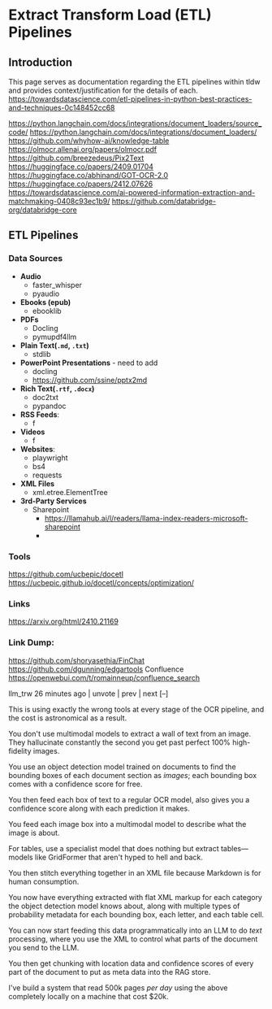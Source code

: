 # Extract Transform Load (ETL) Pipelines


## Introduction
This page serves as documentation regarding the ETL pipelines within tldw and provides context/justification for the details of each.
https://towardsdatascience.com/etl-pipelines-in-python-best-practices-and-techniques-0c148452cc68

https://python.langchain.com/docs/integrations/document_loaders/source_code/
https://python.langchain.com/docs/integrations/document_loaders/
https://github.com/whyhow-ai/knowledge-table
https://olmocr.allenai.org/papers/olmocr.pdf
https://github.com/breezedeus/Pix2Text
https://huggingface.co/papers/2409.01704
https://huggingface.co/abhinand/GOT-OCR-2.0
https://huggingface.co/papers/2412.07626
https://towardsdatascience.com/ai-powered-information-extraction-and-matchmaking-0408c93ec1b9/
https://github.com/databridge-org/databridge-core

  
## ETL Pipelines

### Data Sources
- **Audio**
    - faster_whisper
    - pyaudio
- **Ebooks (epub)**
    - ebooklib
- **PDFs**
    - Docling
    - pymupdf4llm
- **Plain Text(`.md`, `.txt`)**
    - stdlib
- **PowerPoint Presentations** - need to add
    - docling
    - https://github.com/ssine/pptx2md
- **Rich Text(`.rtf`, `.docx`)**
    - doc2txt
    - pypandoc
- **RSS Feeds**: 
    - f
- **Videos**
    - f
- **Websites**: 
    - playwright
    - bs4
    - requests
- **XML Files**
    - xml.etree.ElementTree
- **3rd-Party Services**
    - Sharepoint
        * https://llamahub.ai/l/readers/llama-index-readers-microsoft-sharepoint
        * 

### Tools
https://github.com/ucbepic/docetl
https://ucbepic.github.io/docetl/concepts/optimization/


### Links
https://arxiv.org/html/2410.21169



### Link Dump:
https://github.com/shoryasethia/FinChat
https://github.com/dgunning/edgartools
Confluence
  https://openwebui.com/t/romainneup/confluence_search


 	
llm_trw 26 minutes ago | unvote | prev | next [–]

This is using exactly the wrong tools at every stage of the OCR pipeline, and the cost is astronomical as a result.

You don't use multimodal models to extract a wall of text from an image. They hallucinate constantly the second you get past perfect 100% high-fidelity images.

You use an object detection model trained on documents to find the bounding boxes of each document section as _images_; each bounding box comes with a confidence score for free.

You then feed each box of text to a regular OCR model, also gives you a confidence score along with each prediction it makes.

You feed each image box into a multimodal model to describe what the image is about.

For tables, use a specialist model that does nothing but extract tables—models like GridFormer that aren't hyped to hell and back.

You then stitch everything together in an XML file because Markdown is for human consumption.

You now have everything extracted with flat XML markup for each category the object detection model knows about, along with multiple types of probability metadata for each bounding box, each letter, and each table cell.

You can now start feeding this data programmatically into an LLM to do _text_ processing, where you use the XML to control what parts of the document you send to the LLM.

You then get chunking with location data and confidence scores of every part of the document to put as meta data into the RAG store.

I've build a system that read 500k pages _per day_ using the above completely locally on a machine that cost $20k.